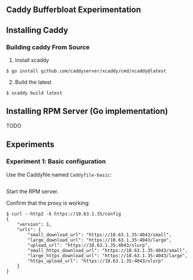 ## Caddy Bufferbloat Experimentation

## Installing Caddy

### Building caddy From Source

1. Install xcaddy

```console
$ go install github.com/caddyserver/xcaddy/cmd/xcaddy@latest
```

2. Build the latest

```console
$ xcaddy build latest
```

## Installing RPM Server (Go implementation)

TODO

## Experiments

### Experiment 1: Basic configuration

Use the Caddyfile named `Caddyfile-basic`:

```json
```

Start the RPM server.

Confirm that the proxy is working:

```console
$ curl --http2 -k https://10.63.1.35/config 
{
    "version": 1,
    "urls": {
        "small_download_url": "https://10.63.1.35:4043/small",
        "large_download_url": "https://10.63.1.35:4043/large",
        "upload_url": "https://10.63.1.35:4043/slurp",
        "small_https_download_url": "https://10.63.1.35:4043/small",
        "large_https_download_url": "https://10.63.1.35:4043/large",
        "https_upload_url": "https://10.63.1.35:4043/slurp"
    }
}
```

